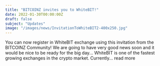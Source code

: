 ```yaml
---
title: "BITCOINZ invites you to WhiteBIT!"
date: 2022-01-30T00:00:00Z
draft: false
subject: "Updates"
image: "/images/news/InvitationToWhiteBIT2-400x250.jpg"
---
```


You can now register in WhiteBIT exchange using this invitation from the BITCOINZ Community! We are going to have very good news soon and it would be nice to be ready for the big day... WhiteBIT is one of the fastest growing exchanges in the crypto market. Currently...
read more
